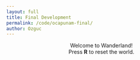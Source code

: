 ```yaml
---
layout: full
title: Final Development
permalink: /code/ocapunam-final/
author: Ozguc
---
```

<body>
<div id="info"><center>Welcome to Wanderland!<br/>
        Press <b>R</b> to reset the world.</center>
        </div>
<script deferred type="module">

import * as T from '../ocapunam/module.js   '

import OzRenderer from '../ocapunam/OzRenderer-finalDev.js'
import BoidsRenderer from '../ocapunam/BoidsRenderer.js'

let dt = 0, dn = 0, iBoid = 0

let ground, starsGeometry, objects = []
let terrain = new T.Object3D(), sky = new T.Object3D()
let raycaster
let subDiv = 256
let dim = 1e4

let rtMaterial = new T.MeshPhongMaterial({ color: 0xbea9de})

    ground = new T.Mesh(
    new T.PlaneGeometry(dim, dim, subDiv, subDiv), rtMaterial)
    ground.rotation.set(-Math.PI/2,0,0)
    ground.castShadow = true
    ground.receiveShadow = true
    terrain.add(ground)
    objects.push(ground)


starsGeometry = new T.Geometry();

for ( let i = 0; i < 10000; i ++ ) {

    let star = new T.Vector3();
    star.x = T.Math.randFloatSpread( 2000 );
    star.y = T.Math.randFloatSpread( 2000 );
    star.z = T.Math.randFloatSpread( 2000 );

    starsGeometry.vertices.push( star );

}

let starsMaterial = new T.PointsMaterial( { color: 0x888888 } );

let starField = new T.Points( starsGeometry, starsMaterial );

sky.add( starField );

function ResetGround(){
    terrain.remove(ground)
    ground = new T.Mesh(
    new T.PlaneGeometry(dim, dim, subDiv, subDiv), rtMaterial)
    ground.rotation.set(-Math.PI/2,0,0)
    ground.castShadow = true
    ground.receiveShadow = true
    terrain.add(ground)
    objects.push(ground)
}


function MoveMesh(boid, i, j) {
    let v = Math.floor(boid.x+(i-2))*subDiv + Math.floor(boid.y-j+2)
    ground.geometry.vertices[v].z += Math.sqrt(mask[i][j]) * multiplier
}

const mask = [
  [0,0,1,0,0],
  [0,1,2,1,0],
  [1,2,3,2,1],
  [0,1,2,1,0],
  [0,0,1,0,0]]

// const mask = [
//       [1,2,1],
//       [2,3,2],
//       [1,2,1]]

let multiplier = 2

let boids = new BoidsRenderer({
    boidCount: 50,
    width: subDiv,
    height: subDiv,
    update: (dt) => update(dt),
})

boids.init()

let curBoids = boids.swarm.boids || []

raycaster = new T.Raycaster( new T.Vector3(0,10,0), new T.Vector3( 0, - 1, 0 ), 0, 100 );


function update(time) {
    for (let boid of curBoids)
        for (let i=0;i<mask.length;++i) 
            for (let j=0;j<mask[i].length;++j)  
                MoveMesh(boid, i, j)

    raycaster.ray.origin.copy( renderer.camera.position );
    raycaster.ray.origin.y += 50;

    var intersect = raycaster.intersectObjects( objects )[0]

    if (intersect != undefined){
    renderer.camera.position.y = intersect.point.y + 5
    }
    if(renderer.camera.position.x <= -(dim/2-100)){
        renderer.camera.position.x = -(dim/2-100)
    }
    if(renderer.camera.position.x >= (dim/2-100)){
        renderer.camera.position.x = (dim-100)
    }
    if(renderer.camera.position.z <= -(dim/2-100)){
        renderer.camera.position.z = -(dim-100)
    }
    if(renderer.camera.position.z >= (dim/2-100)){
        renderer.camera.position.z = (dim/2-100)
    }

    if (++dn%4!=0) return
    ground.geometry.computeVertexNormals()
    ground.geometry.verticesNeedUpdate = true
}


let renderer = new OzRenderer({
    position: { x: 0, y: 10, z: 0 },
    background: 0x2e4482,
    ambient: 0x546bab,
    update: (t) => update(t),
    })

renderer.add(terrain, sky)

document.addEventListener("keydown", onDocumentKeyDown, false);
function onDocumentKeyDown(event) {
    var keyCode = event.which;
    if (keyCode == 82) {
        ResetGround()
    }
};
 


</script>
</body>
